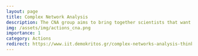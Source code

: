 ```yaml
---
layout: page
title: Complex Network Analysis 
description: The CNA group aims to bring together scientists that want to share research ideas, experimental results, expertise, and knowledge around the area of Complex Networks, probabilistic graphs, and related research topics.
img: /assets/img/actions_cna.png
importance: 1
category: Actions
redirect: https://www.iit.demokritos.gr/complex-networks-analysis-think-tank/
---
```

